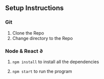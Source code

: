 ## Setup Instructions

### Git

1.  Clone the Repo
1.  Change directory to the Repo

### Node & React ∂

1. `npm install` to install all the dependencies

1. `npm start` to run the program
